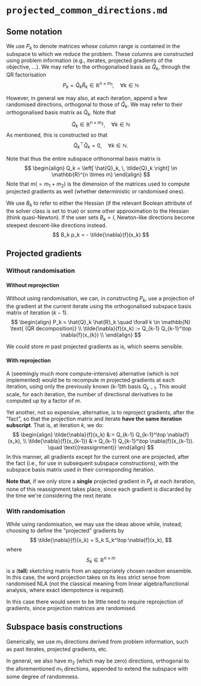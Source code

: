 # ```projected_common_directions.md```

## Some notation

We use $P_k$ to denote matrices whose column range is contained in the subspace to which we reduce the problem. These columns are constructed using problem information (e.g., iterates, projected gradients of the objective, ...). We may refer to the orthogonalised basis as $\hat{Q}_k$, through the QR factorisation
$$
P_k = \hat{Q}_k \hat{R}_k \in \mathbb{R}^{n \times m_1}, \quad \forall k \in \mathbb{N}
$$

However, in general we may also, at each iteration, append a few randomised directions, orthogonal to those of $\hat{Q}_k$. We may refer to their orthogonalised basis matrix as $\tilde{Q}_k$. Note that
$$
\tilde{Q}_k \in \mathbb{R}^{n \times m_2}, \quad \forall k \in \mathbb{N}
$$
As mentioned, this is constructed so that
$$
\tilde{Q}_k^\top \hat{Q}_k = 0, \quad \forall k \in \mathbb{N}.
$$

Note that thus the entire subspace orthonormal basis matrix is
$$
\begin{align}
Q_k = \left[ \hat{Q}_k, \, \tilde{Q}_k \right] \in \mathbb{R}^{n \times m}
\end{align}
$$
Note that $m (= m_1 + m_2)$ is the dimension of the matrices used to compute projected gradients as well (whether deterministic or randomised ones).


We use $B_k$ to refer to either the Hessian (if the relevant Boolean attribute of the solver class is set to true) or some other approximation to the Hessian (think quasi-Newton). If the user sets $B_k = I$, Newton-like directions become steepest descent-like directions instead.
$$
B_k p_k = - \tilde{\nabla}{f}(x_k)
$$

## Projected gradients

### Without randomisation

#### Without reprojection

Without using randomisation, we can, in constructing $P_k$, use a projection of the gradient at the current iterate using the orthogonalised subspace basis matrix of iteration $(k-1)$.
$$
\begin{align}
P_k = \hat{Q}_k \hat{R}_k \quad \forall k \in \mathbb{N} \text{ (QR decomposition)} \\
\tilde{\nabla}{f}(x_k) := Q_{k-1} Q_{k-1}^\top \nabla{f}(x_{k}) \\
\end{align}
$$

We could store $m$ past projected gradients as is, which seems sensible.

#### With reprojection

A (seemingly much more compute-intensive) alternative (which is not implemented) would be to recompute $m$ projected gradients at each iteration, using only the previously known (k-1)th basis $Q_{k-1}$. This would scale, for each iteration, the number of directional derivatives to be computed up by a factor of $m$.

Yet another, not so expensive, alternative, is to reproject gradients, after the "fact", so that the projection matrix and iterate **have the same iteration subscript**. That is, at iteration $k$, we do:
$$
\begin{align}
\tilde{\nabla}{f}(x_k) &:= Q_{k-1} Q_{k-1}^\top \nabla{f}(x_k), \\
\tilde{\nabla}{f}(x_{k-1}) &:= Q_{k-1} Q_{k-1}^\top \nabla{f}(x_{k-1}). \quad \text{(reassignment)}
\end{align}
$$
In this manner, all gradients except for the current one are projected, after the fact (i.e., for use in subsequent subspace constructions), with the subspace basis matrix used in their corresponding iteration.

**Note that**, if we only store a **single** projected gradient in $P_k$ at each iteration, none of this reassignment takes place, since each gradient is discarded by the time we're considering the next iterate.

### With randomisation

While using randomisation, we may use the ideas above while, instead, choosing to define the "projected" gradients by
$$
\tilde{\nabla}{f}(x_k) = S_k S_k^\top \nabla{f}(x_k),
$$
where
$$
S_k \in \mathbb{R}^{n \times m}
$$
is a (**tall**) sketching matrix from an appropriately chosen random ensemble. In this case, the word projection takes on its less strict sense from randomised NLA (not the classical meaning from linear algebra/functional analysis, where exact idempotence is required).

In this case there would seem to be little need to require reprojection of gradients, since projection matrices are randomised.

## Subspace basis constructions

Generically, we use $m_1$ directions derived from problem information, such as past iterates, projected gradients, etc.

In general, we also have $m_2$ (which may be zero) directions, orthogonal to the aforementioned $m_1$ directions, appended to extend the subspace with some degree of randomness.